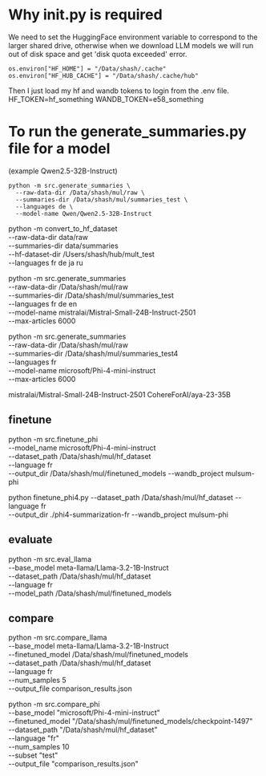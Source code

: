 # Why __init__.py is required
We need to set the HuggingFace environment variable to correspond to the larger shared drive, otherwise when we download LLM models we will run out of disk space and get 'disk quota exceeded' error.

```
os.environ["HF_HOME"] = "/Data/shash/.cache"
os.environ["HF_HUB_CACHE"] = "/Data/shash/.cache/hub"
```

Then I just load my hf and wandb tokens to login from the .env file.
HF_TOKEN=hf_something
WANDB_TOKEN=e58_something

# To run the generate_summaries.py file for a model 
(example Qwen2.5-32B-Instruct)

```
python -m src.generate_summaries \
  --raw-data-dir /Data/shash/mul/raw \
  --summaries-dir /Data/shash/mul/summaries_test \
  --languages de \
  --model-name Qwen/Qwen2.5-32B-Instruct
```
python -m convert_to_hf_dataset \
  --raw-data-dir data/raw \
  --summaries-dir data/summaries \
  --hf-dataset-dir /Users/shash/hub/mult_test \
  --languages fr de ja ru

python -m src.generate_summaries \
  --raw-data-dir /Data/shash/mul/raw \
  --summaries-dir /Data/shash/mul/summaries_test \
  --languages fr de en \
  --model-name mistralai/Mistral-Small-24B-Instruct-2501 \
  --max-articles 6000

python -m src.generate_summaries \
  --raw-data-dir /Data/shash/mul/raw \
  --summaries-dir /Data/shash/mul/summaries_test4 \
  --languages fr \
  --model-name microsoft/Phi-4-mini-instruct \
  --max-articles 6000
  
mistralai/Mistral-Small-24B-Instruct-2501
CohereForAI/aya-23-35B
## finetune

python -m src.finetune_phi \
  --model_name microsoft/Phi-4-mini-instruct \
  --dataset_path /Data/shash/mul/hf_dataset \
  --language fr \
  --output_dir /Data/shash/mul/finetuned_models
  --wandb_project mulsum-phi

python finetune_phi4.py --dataset_path /Data/shash/mul/hf_dataset --language fr \
  --output_dir ./phi4-summarization-fr --wandb_project mulsum-phi
## evaluate

python -m src.eval_llama \
  --base_model meta-llama/Llama-3.2-1B-Instruct \
  --dataset_path /Data/shash/mul/hf_dataset \
  --language fr \
  --model_path /Data/shash/mul/finetuned_models

## compare

python -m src.compare_llama \
    --base_model meta-llama/Llama-3.2-1B-Instruct \
    --finetuned_model /Data/shash/mul/finetuned_models \
    --dataset_path /Data/shash/mul/hf_dataset \
    --language fr \
    --num_samples 5 \
    --output_file comparison_results.json

python -m src.compare_phi \
  --base_model "microsoft/Phi-4-mini-instruct" \
  --finetuned_model "/Data/shash/mul/finetuned_models/checkpoint-1497" \
  --dataset_path "/Data/shash/mul/hf_dataset" \
  --language "fr" \
  --num_samples 10 \
  --subset "test" \
  --output_file "comparison_results.json"
